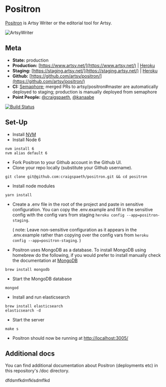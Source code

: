 Positron
===

[Positron](https://github.com/artsy/positron) is Artsy Writer or the editorial tool for Artsy.

![ArtsyWriter](/doc/ArtsyWriter.png)

Meta
---

* __State:__ production
* __Production:__ [https://www.artsy.net/](https://www.artsy.net/) | [Heroku](https://dashboard.heroku.com/apps/positron-production/resources)
* __Staging:__ [https://staging.artsy.net/](https://staging.artsy.net/) | [Heroku](https://dashboard.heroku.com/apps/positron-staging/resources)
* __Github:__ [https://github.com/artsy/positron/](https://github.com/artsy/positron/)
* __CI:__ [Semaphore](https://semaphoreapp.com/artsy/positron/); merged PRs to artsy/positron#master are automatically deployed to staging; production is manually deployed from semaphore
* __Point People:__ [@craigspaeth](https://github.com/craigspaeth), [@kanaabe](https://github.com/kanaabe)

[![Build Status](https://semaphoreapp.com/api/v1/projects/f6c57bfa-d60c-476d-b7cf-5f3954b69495/253300/badge.png)](https://semaphoreapp.com/artsy/positron)

Set-Up
---

- Install [NVM](https://github.com/creationix/nvm)
- Install Node 6
```
nvm install 6
nvm alias default 6
```
- Fork Positron to your Github account in the Github UI.
- Clone your repo locally (substitute your Github username).
```
git clone git@github.com:craigspaeth/positron.git && cd positron
```
- Install node modules
```
yarn install
```
- Create a .env file in the root of the project and paste in sensitive configuration. You can copy the .env.example and fill in the sensitive config with the config vars from staging `heroku config --app=positron-staging`.

  ( note: Leave non-sensitive configuration as it appears in the .env.example rather than copying over the config vars from `heroku config --app=positron-staging`. )
- Positron uses MongoDB as a database. To install MongoDB using homebrew do the following, if you would prefer to install manually check the documentation at [MongoDB](http://docs.mongodb.org/manual/tutorial/install-mongodb-on-os-x/)
```
brew install mongodb
```
- Start the MongoDB database
```
mongod
```
- Install and run elasticsearch
```
brew install elasticsearch
elasticsearch -d
```
- Start the server
```
make s
```
- Positron should now be running at [http://localhost:3005/](http://localhost:3005/)

Additional docs
---

You can find additional documentation about Positron (deployments etc) in this repository's /doc directory.
 
 dfdsmfkdmfklsdmflkd